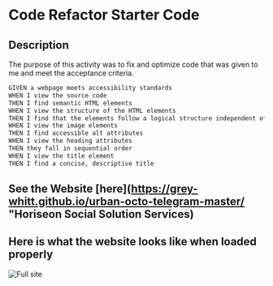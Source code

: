 # Code Refactor Starter Code

## Description

The purpose of this activity was to fix and optimize code that was given to me and meet the acceptance criteria.

```html
GIVEN a webpage meets accessibility standards
WHEN I view the source code
THEN I find semantic HTML elements
WHEN I view the structure of the HTML elements
THEN I find that the elements follow a logical structure independent of styling and positioning
WHEN I view the image elements
THEN I find accessible alt attributes
WHEN I view the heading attributes
THEN they fall in sequential order
WHEN I view the title element
THEN I find a concise, descriptive title

```
## See the Website [here](https://grey-whitt.github.io/urban-octo-telegram-master/ "Horiseon Social Solution Services)

## Here is what the website looks like when loaded properly

![Full site](https://github.com/Grey-Whitt/urban-octo-telegram-master/blob/master/Develop/assets/images/whole-site.jpg)
